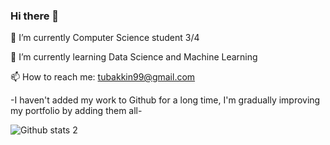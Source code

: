 ### Hi there 👋

<!--
**tubaakin/tubaakin** is a ✨ _special_ ✨ repository because its `README.md` (this file) appears on your GitHub profile.



-->
🔭 I’m currently Computer Science student 3/4

🌱 I’m currently learning Data Science and Machine Learning 
  
📫 How to reach me: tubakkin99@gmail.com

  -I haven't added my work to Github for a long time, I'm gradually improving my portfolio by adding them all-
  
![Github stats 2](https://github-readme-stats.vercel.app/api?username=tubaakin&show_icons=true&theme=radical)
